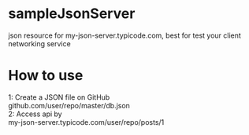 # sampleJsonServer
json resource for my-json-server.typicode.com, best for test your client networking service

# How to use

1: Create a JSON file on GitHub  
github.com/user/repo/master/db.json  
2: Access api by  
my-json-server.typicode.com/user/repo/posts/1  
